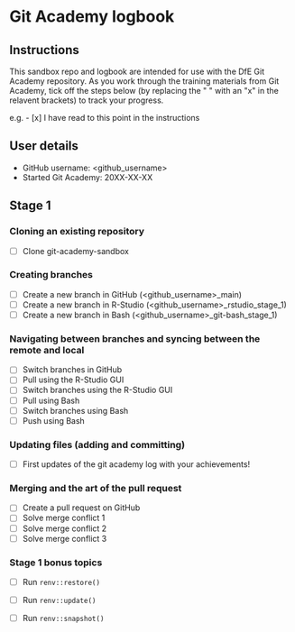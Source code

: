 # Git Academy logbook

## Instructions

This sandbox repo and logbook are intended for use with the DfE Git Academy repository. As you work through the training materials from Git Academy, tick off the steps below (by replacing the " " with an "x" in the relavent brackets) to track your progress.

e.g. - [x] I have read to this point in the instructions

## User details

- GitHub username: <github_username>
- Started Git Academy: 20XX-XX-XX

## Stage 1

### Cloning an existing repository

- [ ] Clone git-academy-sandbox

### Creating branches

- [ ] Create a new branch in GitHub (<github_username>_main)
- [ ] Create a new branch in R-Studio (<github_username>_rstudio_stage_1)
- [ ] Create a new branch in Bash (<github_username>_git-bash_stage_1)

### Navigating between branches and syncing between the remote and local

- [ ] Switch branches in GitHub
- [ ] Pull using the R-Studio GUI
- [ ] Switch branches using the R-Studio GUI
- [ ] Pull using Bash
- [ ] Switch branches using Bash
- [ ] Push using Bash

### Updating files (adding and committing)

- [ ] First updates of the git academy log with your achievements!

### Merging and the art of the pull request

- [ ] Create a pull request on GitHub
- [ ] Solve merge conflict 1
- [ ] Solve merge conflict 2
- [ ] Solve merge conflict 3

### Stage 1 bonus topics

- [ ] Run `renv::restore()`
- [ ] Run `renv::update()`
- [ ] Run `renv::snapshot()`
      
